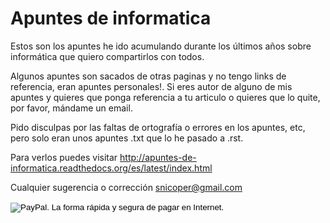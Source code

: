 # Apuntes de informatica #

Estos son los apuntes he ido acumulando durante los últimos años sobre informática que quiero
compartirlos con todos.

Algunos apuntes son sacados de otras paginas y no tengo links de referencia, eran apuntes
personales!.
Si eres autor de alguno de mis apuntes y quieres que ponga referencia a tu articulo o
quieres que lo quite, por favor, mándame un email.

Pido disculpas por las faltas de ortografía o errores en los apuntes, etc, pero solo
eran unos apuntes .txt que lo he pasado a .rst.

Para verlos puedes visitar
<a href="http://apuntes-de-informatica.readthedocs.org/es/latest/index.html">
    http://apuntes-de-informatica.readthedocs.org/es/latest/index.html
</a>

Cualquier sugerencia o corrección snicoper@gmail.com

<form action="https://www.paypal.com/cgi-bin/webscr" method="post" target="_top">
    <input type="hidden" name="cmd" value="_s-xclick">
    <input type="hidden" name="hosted_button_id" value="ZHEFMHDL2X6H8">
    <input type="image" src="https://www.paypalobjects.com/es_ES/ES/i/btn/btn_donateCC_LG.gif" border="0" name="submit" alt="PayPal. La forma rápida y segura de pagar en Internet.">
    <img alt="" border="0" src="https://www.paypalobjects.com/es_ES/i/scr/pixel.gif" width="1" height="1">
</form>
